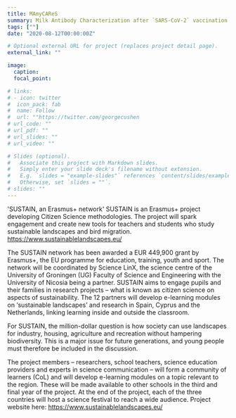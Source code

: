 ```yaml
---
title: MAmyCAReS
summary: Milk Antibody Characterization after `SARS-CoV-2` vaccination in lactating mothers 
tags: [""]
date: "2020-08-12T00:00:00Z"

# Optional external URL for project (replaces project detail page).
external_link: ""

image:
  caption: 
  focal_point: 

# links:
# - icon: twitter
#  icon_pack: fab
#  name: Follow
#  url: ""https://twitter.com/georgecushen
# url_code: ""
# url_pdf: ""
# url_slides: ""
# url_video: ""

# Slides (optional).
#   Associate this project with Markdown slides.
#   Simply enter your slide deck's filename without extension.
#   E.g. `slides = "example-slides"` references `content/slides/example-slides.md`.
#   Otherwise, set `slides = ""`.
# slides: ""
---
```


'SUSTAIN, an Erasmus+ network'
SUSTAIN is an Erasmus+ project developing Citizen Science methodologies. The project will spark engagement and create new tools for teachers and students who study sustainable landscapes and bird migration. https://www.sustainablelandscapes.eu/

The SUSTAIN network has been awarded a EUR 449,900 grant by Erasmus+, the EU programme for education, training, youth and sport. The network will be coordinated by Science LinX, the science centre of the University of Groningen (UG) Faculty of Science and Engineering with the University of Nicosia being a partner. SUSTAIN aims to engage pupils and their families in research projects – what is known as citizen science on aspects of sustainability. The 12 partners will develop e-learning modules on ‘sustainable landscapes’ and research in Spain, Cyprus and the Netherlands, linking learning inside and outside the classroom.

For SUSTAIN, the million-dollar question is how society can use landscapes for industry, housing, agriculture and recreation without hampering biodiversity. This is a major issue for future generations, and young people must therefore be included in the discussion.

The project members – researchers, school teachers, science education providers and experts in science communication – will form a community of learners (CoL) and will develop e-learning modules on a topic relevant to the region. These will be made available to other schools in the third and final year of the project. At the end of the project, each of the three countries will host a science festival to reach a wide audience.
Project website here: https://www.sustainablelandscapes.eu/
